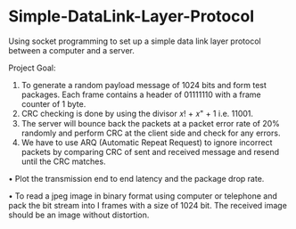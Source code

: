 # Simple-DataLink-Layer-Protocol

Using socket programming to set up a simple data link layer protocol between a computer and a server.

Project Goal:

   1. To generate a random payload message of 1024 bits and form test packages. Each frame contains a header of 01111110 with a frame counter of 1 byte. 
   2. CRC checking is done by using the divisor 𝑥! + 𝑥" + 1 i.e. 11001.
   3. The server will bounce back the packets at a packet error rate of 20% randomly and perform CRC at the client side and check for any errors.
   4. We have to use ARQ (Automatic Repeat Request) to ignore incorrect packets by comparing CRC of sent and received message and resend until the CRC matches.
   
• Plot the transmission end to end latency and the package drop rate.

• To read a jpeg image in binary format using computer or telephone and pack the bit stream into I frames with a size of 1024 bit. The received image should be an image without distortion.

